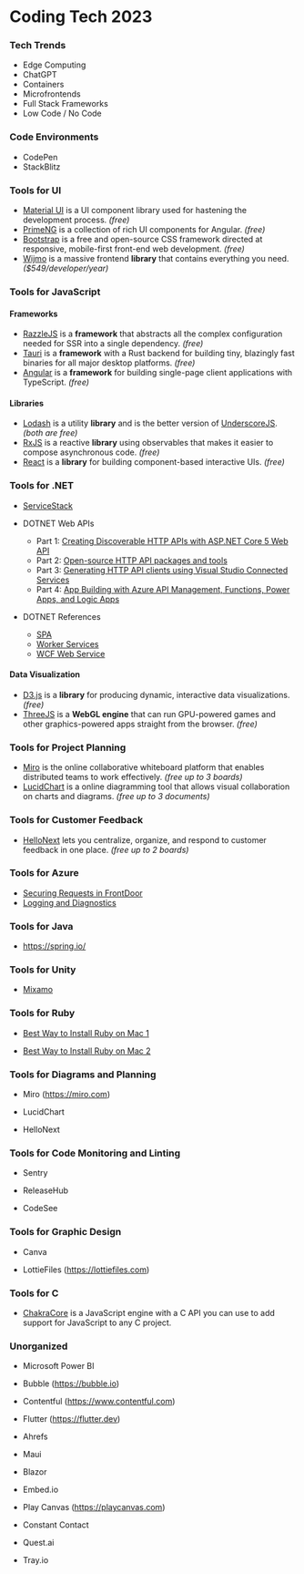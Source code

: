 # Coding Tech 2023

### Tech Trends

- Edge Computing
- ChatGPT
- Containers
- Microfrontends
- Full Stack Frameworks
- Low Code / No Code

### Code Environments

- CodePen
- StackBlitz

### Tools for UI

- [Material UI](https://material.angular.io) is a UI component library used for hastening the development process. _(free)_
- [PrimeNG](https://www.primefaces.org/primeng-v11-lts) is a collection of rich UI components for Angular. _(free)_
- [Bootstrap](https://getbootstrap.com) is a free and open-source CSS framework directed at responsive, mobile-first front-end web development. _(free)_
- [Wijmo](https://www.grapecity.com/wijmo) is a massive frontend **library** that contains everything you need. _($549/developer/year)_

### Tools for JavaScript

#### Frameworks

- [RazzleJS](https://razzlejs.org) is a **framework** that abstracts all the complex configuration needed for SSR into a single dependency. _(free)_
- [Tauri](https://tauri.app) is a **framework** with a Rust backend for building tiny, blazingly fast binaries for all major desktop platforms. _(free)_
- [Angular](https://angular.io) is a **framework** for building single-page client applications with TypeScript. _(free)_

#### Libraries

- [Lodash](https://lodash.com) is a utility **library** and is the better version of [UnderscoreJS](https://underscorejs.org). _(both are free)_
- [RxJS](https://rxjs.dev) is a reactive **library** using observables that makes it easier to compose asynchronous code. _(free)_
- [React](https://reactjs.org) is a **library** for building component-based interactive UIs. _(free)_

### Tools for .NET

- [ServiceStack](https://servicestack.net)

- DOTNET Web APIs
  - Part 1: [Creating Discoverable HTTP APIs with ASP.NET Core 5 Web API](https://devblogs.microsoft.com/dotnet/creating-discoverable-http-apis-with-asp-net-core-5-web-api/)
  - Part 2: [Open-source HTTP API packages and tools](https://devblogs.microsoft.com/dotnet/open-source-http-api-packages-and-tools/)
  - Part 3: [Generating HTTP API clients using Visual Studio Connected Services](https://devblogs.microsoft.com/dotnet/generating-http-api-clients-using-visual-studio-connected-services/)
  - Part 4: [App Building with Azure API Management, Functions, Power Apps, and Logic Apps](https://devblogs.microsoft.com/dotnet/app-building-with-azure-api-management-functions-power-apps-and-logic-apps/)

- DOTNET References
  - [SPA](https://learn.microsoft.com/en-us/aspnet/core/client-side/spa-services?source=recommendations&view=aspnetcore-6.0)
  - [Worker Services](https://learn.microsoft.com/en-us/dotnet/core/extensions/workers)
  - [WCF Web Service](https://learn.microsoft.com/en-us/dotnet/core/additional-tools/wcf-web-service-reference-guide)
  
#### Data Visualization

- [D3.js](https://d3js.org) is a **library** for producing dynamic, interactive data visualizations. _(free)_
- [ThreeJS](https://threejs.org) is a **WebGL engine** that can run GPU-powered games and other graphics-powered apps straight from the browser. _(free)_

### Tools for Project Planning

- [Miro](https://miro.com) is the online collaborative whiteboard platform that enables distributed teams to work effectively. _(free up to 3 boards)_
- [LucidChart](https://www.lucidchart.com) is a online diagramming tool that allows visual collaboration on charts and diagrams. _(free up to 3 documents)_

### Tools for Customer Feedback

- [HelloNext](https://hellonext.co) lets you centralize, organize, and respond to customer feedback in one place. _(free up to 2 boards)_

### Tools for Azure

- [Securing Requests in FrontDoor](https://docs.microsoft.com/en-us/azure/frontdoor/front-door-security-headers)
- [Logging and Diagnostics](https://learn.microsoft.com/en-us/azure/azure-monitor/essentials/diagnostic-settings?tabs=portal#create-in-azure-portal)

### Tools for Java

- https://spring.io/

### Tools for Unity

- [Mixamo](https://www.mixamo.com/)

### Tools for Ruby
- [Best Way to Install Ruby on Mac 1](https://stackoverflow.com/questions/51126403/you-dont-have-write-permissions-for-the-library-ruby-gems-2-3-0-directory-ma)

- [Best Way to Install Ruby on Mac 2](https://mac.install.guide/ruby/12.html)

### Tools for Diagrams and Planning

- Miro
(https://miro.com)

- LucidChart

- HelloNext

### Tools for Code Monitoring and Linting

- Sentry

- ReleaseHub

- CodeSee

### Tools for Graphic Design

- Canva

- LottieFiles
(https://lottiefiles.com)

### Tools for C

- [ChakraCore](https://github.com/chakra-core/ChakraCore) is a JavaScript engine with a C API you can use to add support for JavaScript to any C project.

### Unorganized

- Microsoft Power BI

- Bubble
(https://bubble.io)

- Contentful
(https://www.contentful.com)

- Flutter
(https://flutter.dev)
 
- Ahrefs
 
- Maui

- Blazor

- Embed.io


- Play Canvas (https://playcanvas.com)

- Constant Contact

- Quest.ai

- Tray.io
